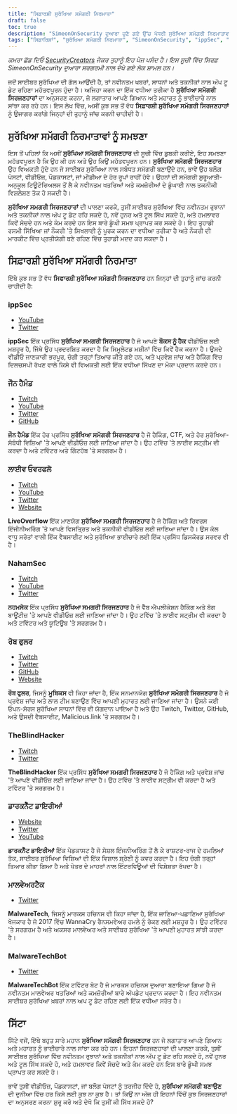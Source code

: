 ```yaml
---
title: "ਸਿਫ਼ਾਰਸ਼ੀ ਸੁਰੱਖਿਆ ਸਮੱਗਰੀ ਨਿਰਮਾਤਾ"
draft: false
toc: true
description: "SimeonOnSecurity ਦੁਆਰਾ ਚੁਣੇ ਗਏ ਉੱਚ ਪੱਧਰੀ ਸੁਰੱਖਿਆ ਸਮੱਗਰੀ ਨਿਰਮਾਤਾਵਾਂ ਦੀ ਖੋਜ ਕਰੋ। ippSec ਤੋਂ John Hammond, LiveOverflow, NahamSec, Rob Fuller, ਅਤੇ TheBlindHacker ਤੱਕ, ਇਹ ਮਾਹਰ ਤੁਹਾਡੇ ਲਈ YouTube, Twitch, Twitter, GitHub, ਅਤੇ ਵੈੱਬਸਾਈਟਾਂ ਸਮੇਤ ਆਪਣੇ ਵੱਖ-ਵੱਖ ਪਲੇਟਫਾਰਮਾਂ ਰਾਹੀਂ ਖੇਤਰ ਵਿੱਚ ਨਵੀਨਤਮ ਲੈ ਕੇ ਆਉਂਦੇ ਹਨ। ਅੱਪ-ਟੂ-ਡੇਟ ਰਹੋ ਅਤੇ ਉਦਯੋਗ ਵਿੱਚ ਸਭ ਤੋਂ ਵਧੀਆ ਨਾਲ ਆਪਣੇ ਗਿਆਨ ਨੂੰ ਡੂੰਘਾ ਕਰੋ।"
tags: ["ਸਿਫ਼ਾਰਿਸ਼ਾਂ", "ਸੁਰੱਖਿਆ ਸਮੱਗਰੀ ਨਿਰਮਾਤਾ", "SimeonOnSecurity", "ippSec", "ਜੌਹਨ ਹੈਮੰਡ", "ਲਾਈਵ ਓਵਰਫਲੋ", "ਨਹਮਸੇਕ", "ਰੋਬ ਫੁਲਰ", "ਬਲਾਇੰਡਹੈਕਰ", "YouTube", "ਟਵਿੱਟਰ", "ਮਰੋੜ", "GitHub", "ਵੈੱਬਸਾਈਟ"]
---
```


*ਕਮਰਾ ਛੱਡ ਦਿਓ [SecurityCreators](https://securitycreators.video/) ਜੇਕਰ ਤੁਹਾਨੂੰ ਇਹ ਪੇਜ ਪਸੰਦ ਹੈ। ਇਸ ਸੂਚੀ ਵਿੱਚ ਸਿਰਫ਼ SimeonOnSecurity ਦੁਆਰਾ ਸਰਗਰਮੀ ਨਾਲ ਦੇਖੇ ਗਏ ਲੋਕ ਸ਼ਾਮਲ ਹਨ।*

ਜਦੋਂ ਸਾਈਬਰ ਸੁਰੱਖਿਆ ਦੀ ਗੱਲ ਆਉਂਦੀ ਹੈ, ਤਾਂ ਨਵੀਨਤਮ ਖਬਰਾਂ, ਸਾਧਨਾਂ ਅਤੇ ਤਕਨੀਕਾਂ ਨਾਲ ਅੱਪ ਟੂ ਡੇਟ ਰਹਿਣਾ ਮਹੱਤਵਪੂਰਨ ਹੁੰਦਾ ਹੈ। ਅਜਿਹਾ ਕਰਨ ਦਾ ਇੱਕ ਵਧੀਆ ਤਰੀਕਾ ਹੈ **ਸੁਰੱਖਿਆ ਸਮੱਗਰੀ ਸਿਰਜਣਹਾਰਾਂ** ਦਾ ਅਨੁਸਰਣ ਕਰਨਾ, ਜੋ ਲਗਾਤਾਰ ਆਪਣੇ ਗਿਆਨ ਅਤੇ ਮਹਾਰਤ ਨੂੰ ਭਾਈਚਾਰੇ ਨਾਲ ਸਾਂਝਾ ਕਰ ਰਹੇ ਹਨ। ਇਸ ਲੇਖ ਵਿੱਚ, ਅਸੀਂ ਕੁਝ ਸਭ ਤੋਂ ਵੱਧ **ਸਿਫ਼ਾਰਸ਼ੀ ਸੁਰੱਖਿਆ ਸਮੱਗਰੀ ਸਿਰਜਣਹਾਰਾਂ** ਨੂੰ ਉਜਾਗਰ ਕਰਾਂਗੇ ਜਿਨ੍ਹਾਂ ਦੀ ਤੁਹਾਨੂੰ ਜਾਂਚ ਕਰਨੀ ਚਾਹੀਦੀ ਹੈ।

## ਸੁਰੱਖਿਆ ਸਮੱਗਰੀ ਨਿਰਮਾਤਾਵਾਂ ਨੂੰ ਸਮਝਣਾ

ਇਸ ਤੋਂ ਪਹਿਲਾਂ ਕਿ ਅਸੀਂ **ਸੁਰੱਖਿਆ ਸਮੱਗਰੀ ਸਿਰਜਣਹਾਰ** ਦੀ ਸੂਚੀ ਵਿੱਚ ਡੁਬਕੀ ਕਰੀਏ, ਇਹ ਸਮਝਣਾ ਮਹੱਤਵਪੂਰਨ ਹੈ ਕਿ ਉਹ ਕੀ ਹਨ ਅਤੇ ਉਹ ਕਿਉਂ ਮਹੱਤਵਪੂਰਨ ਹਨ। **ਸੁਰੱਖਿਆ ਸਮੱਗਰੀ ਸਿਰਜਣਹਾਰ** ਉਹ ਵਿਅਕਤੀ ਹੁੰਦੇ ਹਨ ਜੋ ਸਾਈਬਰ ਸੁਰੱਖਿਆ ਨਾਲ ਸਬੰਧਤ ਸਮੱਗਰੀ ਬਣਾਉਂਦੇ ਹਨ, ਭਾਵੇਂ ਉਹ ਬਲੌਗ ਪੋਸਟਾਂ, ਵੀਡੀਓਜ਼, ਪੌਡਕਾਸਟਾਂ, ਜਾਂ ਮੀਡੀਆ ਦੇ ਹੋਰ ਰੂਪਾਂ ਰਾਹੀਂ ਹੋਵੇ। ਉਹਨਾਂ ਦੀ ਸਮੱਗਰੀ ਸ਼ੁਰੂਆਤੀ-ਅਨੁਕੂਲ ਟਿਊਟੋਰਿਅਲਸ ਤੋਂ ਲੈ ਕੇ ਨਵੀਨਤਮ ਖਤਰਿਆਂ ਅਤੇ ਕਮਜ਼ੋਰੀਆਂ ਦੇ ਡੂੰਘਾਈ ਨਾਲ ਤਕਨੀਕੀ ਵਿਸ਼ਲੇਸ਼ਣ ਤੱਕ ਹੋ ਸਕਦੀ ਹੈ।

**ਸੁਰੱਖਿਆ ਸਮਗਰੀ ਸਿਰਜਣਹਾਰਾਂ** ਦੀ ਪਾਲਣਾ ਕਰਕੇ, ਤੁਸੀਂ ਸਾਈਬਰ ਸੁਰੱਖਿਆ ਵਿੱਚ ਨਵੀਨਤਮ ਰੁਝਾਨਾਂ ਅਤੇ ਤਕਨੀਕਾਂ ਨਾਲ ਅੱਪ ਟੂ ਡੇਟ ਰਹਿ ਸਕਦੇ ਹੋ, ਨਵੇਂ ਹੁਨਰ ਅਤੇ ਟੂਲ ਸਿੱਖ ਸਕਦੇ ਹੋ, ਅਤੇ ਹਮਲਾਵਰ ਕਿਵੇਂ ਸੋਚਦੇ ਹਨ ਅਤੇ ਕੰਮ ਕਰਦੇ ਹਨ ਇਸ ਬਾਰੇ ਡੂੰਘੀ ਸਮਝ ਪ੍ਰਾਪਤ ਕਰ ਸਕਦੇ ਹੋ। ਇਹ ਤੁਹਾਡੀ ਰਸਮੀ ਸਿੱਖਿਆ ਜਾਂ ਨੌਕਰੀ 'ਤੇ ਸਿਖਲਾਈ ਨੂੰ ਪੂਰਕ ਕਰਨ ਦਾ ਵਧੀਆ ਤਰੀਕਾ ਹੈ ਅਤੇ ਨੌਕਰੀ ਦੀ ਮਾਰਕੀਟ ਵਿੱਚ ਪ੍ਰਤੀਯੋਗੀ ਬਣੇ ਰਹਿਣ ਵਿੱਚ ਤੁਹਾਡੀ ਮਦਦ ਕਰ ਸਕਦਾ ਹੈ।

## ਸਿਫ਼ਾਰਸ਼ੀ ਸੁਰੱਖਿਆ ਸਮੱਗਰੀ ਨਿਰਮਾਤਾ

ਇੱਥੇ ਕੁਝ ਸਭ ਤੋਂ ਵੱਧ **ਸਿਫਾਰਸ਼ੀ ਸੁਰੱਖਿਆ ਸਮੱਗਰੀ ਸਿਰਜਣਹਾਰ** ਹਨ ਜਿਨ੍ਹਾਂ ਦੀ ਤੁਹਾਨੂੰ ਜਾਂਚ ਕਰਨੀ ਚਾਹੀਦੀ ਹੈ:

### ippSec

- [YouTube](https://www.youtube.com/channel/UCa6eh7gCkpPo5XXUDfygQQA)
- [Twitter](https://twitter.com/ippsec)

**ippSec** ਇੱਕ ਪ੍ਰਸਿੱਧ **ਸੁਰੱਖਿਆ ਸਮਗਰੀ ਸਿਰਜਣਹਾਰ** ਹੈ ਜੋ ਆਪਣੇ **ਬੌਕਸ ਨੂੰ ਹੈਕ** ਵੀਡੀਓਜ਼ ਲਈ ਮਸ਼ਹੂਰ ਹੈ, ਜਿੱਥੇ ਉਹ ਪ੍ਰਦਰਸ਼ਿਤ ਕਰਦਾ ਹੈ ਕਿ ਸਿਮੂਲੇਟਡ ਮਸ਼ੀਨਾਂ ਵਿੱਚ ਕਿਵੇਂ ਹੈਕ ਕਰਨਾ ਹੈ। ਉਸਦੇ ਵੀਡੀਓ ਜਾਣਕਾਰੀ ਭਰਪੂਰ, ਚੰਗੀ ਤਰ੍ਹਾਂ ਤਿਆਰ ਕੀਤੇ ਗਏ ਹਨ, ਅਤੇ ਪ੍ਰਵੇਸ਼ ਜਾਂਚ ਅਤੇ ਹੈਕਿੰਗ ਵਿੱਚ ਦਿਲਚਸਪੀ ਰੱਖਣ ਵਾਲੇ ਕਿਸੇ ਵੀ ਵਿਅਕਤੀ ਲਈ ਇੱਕ ਵਧੀਆ ਸਿੱਖਣ ਦਾ ਮੌਕਾ ਪ੍ਰਦਾਨ ਕਰਦੇ ਹਨ।

### ਜੌਨ ਹੈਮੰਡ

- [Twitch](ttps://twitch.tv/johnhammond010)
- [YouTube](https://www.youtube.com/johnhammond010)
- [Twitter](https://twitter.com/_johnhammond)
- [GitHub](https://github.com/JohnHammond)

**ਜੌਨ ਹੈਮੰਡ** ਇੱਕ ਹੋਰ ਪ੍ਰਸਿੱਧ **ਸੁਰੱਖਿਆ ਸਮੱਗਰੀ ਸਿਰਜਣਹਾਰ** ਹੈ ਜੋ ਹੈਕਿੰਗ, CTF, ਅਤੇ ਹੋਰ ਸੁਰੱਖਿਆ-ਸੰਬੰਧੀ ਵਿਸ਼ਿਆਂ 'ਤੇ ਆਪਣੇ ਵੀਡੀਓਜ਼ ਲਈ ਜਾਣਿਆ ਜਾਂਦਾ ਹੈ। ਉਹ ਟਵਿੱਚ 'ਤੇ ਲਾਈਵ ਸਟ੍ਰੀਮ ਵੀ ਕਰਦਾ ਹੈ ਅਤੇ ਟਵਿੱਟਰ ਅਤੇ ਗਿੱਟਹੱਬ 'ਤੇ ਸਰਗਰਮ ਹੈ।

### ਲਾਈਵ ਓਵਰਫਲੋ

- [Twitch](https://twitch.tv/LiveOverflow)
- [YouTube](https://youtube.com/LiveOverflowCTF)
- [Twitter](https://twitter.com/LiveOverflow)
- [Website](https://liveoverflow.com)

**LiveOverflow** ਇੱਕ ਮਾਣਯੋਗ **ਸੁਰੱਖਿਆ ਸਮਗਰੀ ਸਿਰਜਣਹਾਰ** ਹੈ ਜੋ ਹੈਕਿੰਗ ਅਤੇ ਰਿਵਰਸ ਇੰਜੀਨੀਅਰਿੰਗ 'ਤੇ ਆਪਣੇ ਵਿਸਤ੍ਰਿਤ ਅਤੇ ਤਕਨੀਕੀ ਵੀਡੀਓਜ਼ ਲਈ ਜਾਣਿਆ ਜਾਂਦਾ ਹੈ। ਉਸ ਕੋਲ ਵਾਧੂ ਸਰੋਤਾਂ ਵਾਲੀ ਇੱਕ ਵੈਬਸਾਈਟ ਅਤੇ ਸੁਰੱਖਿਆ ਭਾਈਚਾਰੇ ਲਈ ਇੱਕ ਪ੍ਰਸਿੱਧ ਡਿਸਕੋਰਡ ਸਰਵਰ ਵੀ ਹੈ।

### NahamSec

- [Twitch](https://twitch.tv/nahamsec)
- [YouTube](https://youtube.com/nahamsec)
- [Twitter](https://twitter.com/nahamsec)

**ਨਹਮਸੇਕ** ਇੱਕ ਪ੍ਰਸਿੱਧ **ਸੁਰੱਖਿਆ ਸਮਗਰੀ ਸਿਰਜਣਹਾਰ** ਹੈ ਜੋ ਵੈੱਬ ਐਪਲੀਕੇਸ਼ਨ ਹੈਕਿੰਗ ਅਤੇ ਬੱਗ ਬਾਊਂਟੀਜ਼ 'ਤੇ ਆਪਣੇ ਵੀਡੀਓਜ਼ ਲਈ ਜਾਣਿਆ ਜਾਂਦਾ ਹੈ। ਉਹ ਟਵਿੱਚ 'ਤੇ ਲਾਈਵ ਸਟ੍ਰੀਮ ਵੀ ਕਰਦਾ ਹੈ ਅਤੇ ਟਵਿੱਟਰ ਅਤੇ ਯੂਟਿਊਬ 'ਤੇ ਸਰਗਰਮ ਹੈ।

### ਰੋਬ ਫੁਲਰ

- [Twitch](https://twitch.tv/mub1x)
- [Twitter](https://twitter.com/mubix)
- [GitHub](https://github.com/mubix)
- [Website](https://malicious.link)

**ਰੌਬ ਫੁਲਰ**, ਜਿਸਨੂੰ **ਮੂਬਿਕਸ** ਵੀ ਕਿਹਾ ਜਾਂਦਾ ਹੈ, ਇੱਕ ਸਨਮਾਨਯੋਗ **ਸੁਰੱਖਿਆ ਸਮੱਗਰੀ ਸਿਰਜਣਹਾਰ** ਹੈ ਜੋ ਪ੍ਰਵੇਸ਼ ਜਾਂਚ ਅਤੇ ਲਾਲ ਟੀਮ ਬਣਾਉਣ ਵਿੱਚ ਆਪਣੀ ਮੁਹਾਰਤ ਲਈ ਜਾਣਿਆ ਜਾਂਦਾ ਹੈ। ਉਸਨੇ ਕਈ ਓਪਨ-ਸੋਰਸ ਸੁਰੱਖਿਆ ਸਾਧਨਾਂ ਵਿੱਚ ਵੀ ਯੋਗਦਾਨ ਪਾਇਆ ਹੈ ਅਤੇ ਉਹ Twitch, Twitter, GitHub, ਅਤੇ ਉਸਦੀ ਵੈਬਸਾਈਟ, Malicious.link 'ਤੇ ਸਰਗਰਮ ਹੈ।

### TheBlindHacker

- [Twitch](https://twitch.tv/theblindhacker)
- [Twitter](https://twitter.com/TheBlindHacker)

**TheBlindHacker** ਇੱਕ ਪ੍ਰਸਿੱਧ **ਸੁਰੱਖਿਆ ਸਮਗਰੀ ਸਿਰਜਣਹਾਰ** ਹੈ ਜੋ ਹੈਕਿੰਗ ਅਤੇ ਪ੍ਰਵੇਸ਼ ਜਾਂਚ 'ਤੇ ਆਪਣੇ ਵੀਡੀਓਜ਼ ਲਈ ਜਾਣਿਆ ਜਾਂਦਾ ਹੈ। ਉਹ ਟਵਿੱਚ 'ਤੇ ਲਾਈਵ ਸਟ੍ਰੀਮ ਵੀ ਕਰਦਾ ਹੈ ਅਤੇ ਟਵਿੱਟਰ 'ਤੇ ਸਰਗਰਮ ਹੈ।

### ਡਾਰਕਨੈੱਟ ਡਾਇਰੀਆਂ

- [Website](https://darknetdiaries.com/)
- [Twitter](https://twitter.com/darknetdiaries)
- [YouTube](https://www.youtube.com/channel/UCJ1Nhu5jIQdQXQAaC2XHqDw)

**ਡਾਰਕਨੈੱਟ ਡਾਇਰੀਆਂ** ਇੱਕ ਪੋਡਕਾਸਟ ਹੈ ਜੋ ਸੋਸ਼ਲ ਇੰਜਨੀਅਰਿੰਗ ਤੋਂ ਲੈ ਕੇ ਰਾਸ਼ਟਰ-ਰਾਜ ਦੇ ਹਮਲਿਆਂ ਤੱਕ, ਸਾਈਬਰ ਸੁਰੱਖਿਆ ਵਿਸ਼ਿਆਂ ਦੀ ਇੱਕ ਵਿਸ਼ਾਲ ਸ਼੍ਰੇਣੀ ਨੂੰ ਕਵਰ ਕਰਦਾ ਹੈ। ਇਹ ਚੰਗੀ ਤਰ੍ਹਾਂ ਤਿਆਰ ਕੀਤਾ ਗਿਆ ਹੈ ਅਤੇ ਖੇਤਰ ਦੇ ਮਾਹਰਾਂ ਨਾਲ ਇੰਟਰਵਿਊਆਂ ਦੀ ਵਿਸ਼ੇਸ਼ਤਾ ਰੱਖਦਾ ਹੈ।

### ਮਾਲਵੇਅਰਟੈਕ

- [Twitter](https://twitter.com/MalwareTechBlog)

**MalwareTech**, ਜਿਸਨੂੰ ਮਾਰਕਸ ਹਚਿਨਸ ਵੀ ਕਿਹਾ ਜਾਂਦਾ ਹੈ, ਇੱਕ ਜਾਣਿਆ-ਪਛਾਣਿਆ ਸੁਰੱਖਿਆ ਖੋਜਕਾਰ ਹੈ ਜੋ 2017 ਵਿੱਚ WannaCry ਰੈਨਸਮਵੇਅਰ ਹਮਲੇ ਨੂੰ ਰੋਕਣ ਲਈ ਮਸ਼ਹੂਰ ਹੈ। ਉਹ ਟਵਿੱਟਰ 'ਤੇ ਸਰਗਰਮ ਹੈ ਅਤੇ ਅਕਸਰ ਮਾਲਵੇਅਰ ਅਤੇ ਸਾਈਬਰ ਸੁਰੱਖਿਆ 'ਤੇ ਆਪਣੀ ਮੁਹਾਰਤ ਸਾਂਝੀ ਕਰਦਾ ਹੈ।

### MalwareTechBot

- [Twitter](https://twitter.com/MalwareTechBot)

**MalwareTechBot** ਇੱਕ ਟਵਿੱਟਰ ਬੋਟ ਹੈ ਜੋ ਮਾਰਕਸ ਹਚਿਨਸ ਦੁਆਰਾ ਬਣਾਇਆ ਗਿਆ ਹੈ ਜੋ ਨਵੀਨਤਮ ਮਾਲਵੇਅਰ ਖਤਰਿਆਂ ਅਤੇ ਕਮਜ਼ੋਰੀਆਂ ਬਾਰੇ ਅੱਪਡੇਟ ਪ੍ਰਦਾਨ ਕਰਦਾ ਹੈ। ਇਹ ਨਵੀਨਤਮ ਸਾਈਬਰ ਸੁਰੱਖਿਆ ਖ਼ਬਰਾਂ ਨਾਲ ਅਪ ਟੂ ਡੇਟ ਰਹਿਣ ਲਈ ਇੱਕ ਵਧੀਆ ਸਰੋਤ ਹੈ।

## ਸਿੱਟਾ

ਸਿੱਟੇ ਵਜੋਂ, ਇੱਥੇ ਬਹੁਤ ਸਾਰੇ ਮਹਾਨ **ਸੁਰੱਖਿਆ ਸਮੱਗਰੀ ਸਿਰਜਣਹਾਰ** ਹਨ ਜੋ ਲਗਾਤਾਰ ਆਪਣੇ ਗਿਆਨ ਅਤੇ ਮਹਾਰਤ ਨੂੰ ਭਾਈਚਾਰੇ ਨਾਲ ਸਾਂਝਾ ਕਰ ਰਹੇ ਹਨ। ਇਹਨਾਂ ਸਿਰਜਣਹਾਰਾਂ ਦੀ ਪਾਲਣਾ ਕਰਕੇ, ਤੁਸੀਂ ਸਾਈਬਰ ਸੁਰੱਖਿਆ ਵਿੱਚ ਨਵੀਨਤਮ ਰੁਝਾਨਾਂ ਅਤੇ ਤਕਨੀਕਾਂ ਨਾਲ ਅੱਪ ਟੂ ਡੇਟ ਰਹਿ ਸਕਦੇ ਹੋ, ਨਵੇਂ ਹੁਨਰ ਅਤੇ ਟੂਲ ਸਿੱਖ ਸਕਦੇ ਹੋ, ਅਤੇ ਹਮਲਾਵਰ ਕਿਵੇਂ ਸੋਚਦੇ ਅਤੇ ਕੰਮ ਕਰਦੇ ਹਨ ਇਸ ਬਾਰੇ ਡੂੰਘੀ ਸਮਝ ਪ੍ਰਾਪਤ ਕਰ ਸਕਦੇ ਹੋ।

ਭਾਵੇਂ ਤੁਸੀਂ ਵੀਡੀਓਜ਼, ਪੌਡਕਾਸਟਾਂ, ਜਾਂ ਬਲੌਗ ਪੋਸਟਾਂ ਨੂੰ ਤਰਜੀਹ ਦਿੰਦੇ ਹੋ, **ਸੁਰੱਖਿਆ ਸਮੱਗਰੀ ਬਣਾਉਣ** ਦੀ ਦੁਨੀਆ ਵਿੱਚ ਹਰ ਕਿਸੇ ਲਈ ਕੁਝ ਨਾ ਕੁਝ ਹੈ। ਤਾਂ ਕਿਉਂ ਨਾ ਅੱਜ ਹੀ ਇਹਨਾਂ ਵਿੱਚੋਂ ਕੁਝ ਸਿਰਜਣਹਾਰਾਂ ਦਾ ਅਨੁਸਰਣ ਕਰਨਾ ਸ਼ੁਰੂ ਕਰੋ ਅਤੇ ਦੇਖੋ ਕਿ ਤੁਸੀਂ ਕੀ ਸਿੱਖ ਸਕਦੇ ਹੋ?




